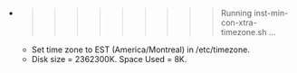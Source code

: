 * >>>>>>>>> Running inst-min-con-xtra-timezone.sh ...
  * Set time zone to EST (America/Montreal) in /etc/timezone.
  * Disk size = 2362300K. Space Used = 8K.
